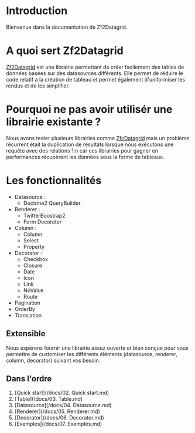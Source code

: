 # Introduction

Bienvenue dans la documentation de Zf2Datagrid.

# A quoi sert Zf2Datagrid

[Zf2Datagrid](https://github.com/Astek-GO/zf2-datagrid) est une librairie permettant de créer facilement des tables de données basées sur des datasources différents. Elle permet de réduire le code relatif à la création de tableau et permet également d'uniformiser les rendus et de les simplifier.

# Pourquoi ne pas avoir utilisér une librairie existante ?

Nous avons tester plusieurs librairies comme [ZfcDatagrid](https://github.com/ThaDafinser/ZfcDatagrid) mais un problème récurrent était la duplication de résultats lorsque nous exécutons une requête avec des relations 1:n car ces librairies pour gagner en performances récupèrent les données sous la forme de tableaux.

# Les fonctionnalités

* Datasource :
  * Doctrine2 QueryBuilder
* Renderer :
  * TwitterBoostrap2
  * Form Decorator
* Column :
  * Column
  * Select
  * Property
* Decorator :
  * Checkbox
  * Closure
  * Date
  * Icon
  * Link
  * NoValue
  * Route
* Pagination
* OrderBy
* Translation

## Extensible

Nous espérons fournir une librairie assez ouverte et bien conçue pour vous permettre de customiser les différents éléments (datasource, renderer, column, decorator) suivant vos besoin.

## Dans l'ordre

1. [Quick start](/docs/02. Quick start.md)
2. [Table](/docs/03. Table.md)
3. [Datasource](/docs/04. Datasource.md)
4. [Renderer](/docs/05. Renderer.md)
5. [Decorator](/docs/06. Decorator.md)
6. [Exemples](/docs/07. Exemples.md)